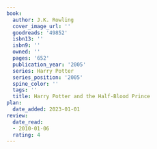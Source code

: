 ```yaml
---
book:
  author: J.K. Rowling
  cover_image_url: ''
  goodreads: '49852'
  isbn13: ''
  isbn9: ''
  owned: ''
  pages: '652'
  publication_year: '2005'
  series: Harry Potter
  series_position: '2005'
  spine_color: ''
  tags: ''
  title: Harry Potter and the Half-Blood Prince
plan:
  date_added: 2023-01-01
review:
  date_read:
  - 2010-01-06
  rating: 4
---
```

